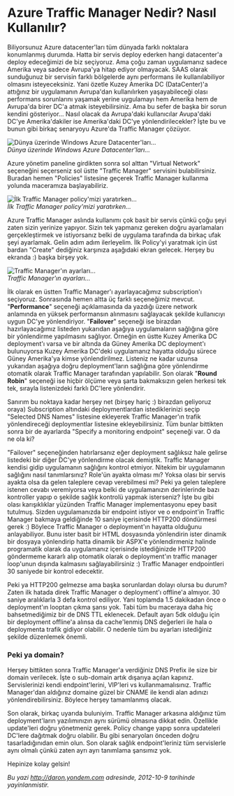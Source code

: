 # Azure Traffic Manager Nedir? Nasıl Kullanılır? 

Biliyorsunuz Azure datacenter'ları tüm dünyada farklı noktalara
konumlanmış durumda. Hatta bir servis deploy ederken hangi datacenter'a
deploy edeceğimizi de biz seçiyoruz. Ama çoğu zaman uygulamanız sadece
Amerika veya sadece Avrupa'ya hitap ediyor olmayacak. SAAS olarak
sunduğunuz bir servisin farklı bölgelerde aynı performans ile
kullanılabiliyor olmasını isteyeceksiniz. Yani özetle Kuzey Amerika DC
(DataCenter)'a attığınız bir uygulamanın Avrupa'dan kullanılırken
yaşayabileceği olası performans sorunlarını yaşamak yerine uygulamayı
hem Amerika hem de Avrupa'da birer DC'a atmak isteyebilirsiniz. Ama bu
sefer de başka bir sorun kendini gösteriyor... Nasıl olacak da
Avrupa'daki kullanıcılar Avupa'daki DC'ye Amerika'dakiler ise
Amerika'daki DC'ye yönlendirilecekler? İşte bu ve bunun gibi birkaç
senaryoyu Azure'da Traffic Manager çözüyor.

![Dünya üzerinde Windows Azure
Datacenter'ları...](../media/Azure_Traffic_Manager_Nedir_Nasil_Kullanilir/datacenters.jpg)\
*Dünya üzerinde Windows Azure Datacenter'ları...*

Azure yönetim paneline girdikten sonra sol alttan "Virtual Network"
seçeneğini seçerseniz sol üstte "Traffic Manager" servisini
bulabilirsiniz. Buradan hemen "Policies" listesine geçerek Traffic
Manager kullanma yolunda maceramıza başlayabiliriz.

![İlk Traffic Manager policy'mizi
yaratırken...](../media/Azure_Traffic_Manager_Nedir_Nasil_Kullanilir/trafficmanager_1.jpg)\
*İlk Traffic Manager policy'mizi yaratırken...*

Azure Traffic Manager aslında kullanımı çok basit bir servis çünkü çoğu
şeyi zaten sizin yerinize yapıyor. Sizin tek yapmanız gereken doğru
ayarlamaları gerçekleştirmek ve istiyorsanız belki de uygulama tarafında
da birkaç ufak şeyi ayarlamak. Gelin adım adım ilerleyelim. İlk
Policy'yi yaratmak için üst bardan "Create" dediğiniz karşınıza
aşağıdaki ekran gelecek. Herşey bu ekranda :) başka birşey yok.

![Traffic Manager'ın
ayarları...](../media/Azure_Traffic_Manager_Nedir_Nasil_Kullanilir/trafficmanager_2.jpg)\
*Traffic Manager'ın ayarları...*

İlk olarak en üstten Traffic Manager'ı ayarlayacağımız subscription'ı
seçiyoruz. Sonrasında hemen altta üç farklı seçeneğimiz mevcut.
"**Performance**" seçeneği açıklamasında da yazdığı üzere network
anlamında en yüksek performansın alınmasını sağlayacak şekilde
kullanıcıyı uygun DC'ye yönlendiriyor. "**Failover**" seçeneği ise
birazdan hazırlayacağımız listeden yukarıdan aşağıya uygulamaların
sağlığına göre bir yönlendirme yapılmasını sağlıyor. Örneğin en üstte
Kuzey Amerika DC deployment'ı varsa ve bir altında da Güney Amerika DC
deployment'ı bulunuyorsa Kuzey Amerika DC'deki uygulamanız hayatta
olduğu sürece Güney Amerika'ya kimse yönlendirilmez. Listeniz ne kadar
uzunsa yukarıdan aşağıya doğru deployment'ların sağlığına göre
yönlendirme otomatik olarak Traffic Manager tarafından yapılabilir. Son
olarak "**Round Robin**" seçeneği ise hiçbir ölçüme veya şarta
bakmaksızın gelen herkesi tek tek, sırayla listenizdeki farklı DC'lere
yönlendirir.

Sanırım bu noktaya kadar herşey net (birşey hariç :) birazdan geliyoruz
oraya) Subscription altındaki deploymentlardan istediklerinizi seçip
"Selected DNS Names" listesine ekleyerek Traffic Manager'ın trafik
yönlendireceği deploymentlar listesine ekleyebilirsiniz. Tüm bunlar
bittikten sonra bir de ayarlarda "Specify a monitoring endpoint"
seçeneği var. O da ne ola ki?

"Failover" seçeneğinden hatırlarsanız eğer deployment sağlıksız hale
gelirse listedeki bir diğer DC'ye yönlendirme olacak demiştik. Traffic
Manager kendisi gidip uygulamanın sağlığını kontrol etmiyor. Nitekim bir
uygulamanın sağlığını nasıl tanımlarsınız? Role'ün ayakta olması mı?
Yoksa olası bir servis ayakta olsa da gelen taleplere cevap verebilmesi
mi? Peki ya gelen taleplere istenen cevabı veremiyorsa veya belki de
uygulamanızın derinlerinde bazı kontroller yapıp o şekilde sağlık
kontrolü yapmak isterseniz? İşte bu gibi olası karışıklıklar yüzünden
Traffic Manager implementasyonu epey basit tutulmuş. Sizden
uygulamanızda bir endpoint istiyor ve o endpoint'in Traffic Manager
bakmaya geldiğinde 10 saniye içerisinde HTTP200 döndürmesi gerek :)
Böylece Traffic Manager o deployment'ın hayatta olduğunu anlayabiliyor.
Bunu ister basit bir HTML dosyasında yönlendirin ister dinamik bir
dosyaya yönlendirip hatta dinamik bir ASPX'e yönlendirmeniz halinde
programatik olarak da uygulamanız içerisinde istediğinizde HTTP200
göndermeme kararlı alıp otomatik olarak o deployment'ın traffic manager
loop'unun dışında kalmasını sağlayabilirsiniz :) Traffic Manager
endpointleri 30 saniyede bir kontrol edecektir.

Peki ya HTTP200 gelmezse ama başka sorunlardan dolayı olursa bu durum?
Zaten ilk hatada direk Traffic Manager o deployment'ı offline'a almıyor.
30 saniye aralıklarla 3 defa kontrol ediliyor. Yani toplamda 1.5
dakikadan önce o deployment'ın looptan çıkma şansı yok. Tabi tüm bu
maceraya daha hiç bahsetmediğimiz bir de DNS TTL eklenecek. Default
ayarı 5dk olduğu için bir deployment offline'a alınsa da cache'lenmiş
DNS değerleri ile hala o deploymenta trafik gidiyor olabilir. O nedenle
tüm bu ayarları istediğiniz şekilde düzenlemek önemli.

### Peki ya domain?  

Herşey bittikten sonra Traffic Manager'a verdiğiniz DNS Prefix ile size
bir domain verilecek. İşte o sub-domain artık dışarıya açılan kapınız.
Servislerinizi kendi endpoint'lerini, VIP'leri vs kullanmamalısınız.
Traffic Manager'dan aldığınız domaine güzel bir CNAME ile kendi alan
adınızı yönlendirebilirsiniz. Böylece herşey tamamlanmış olacak.

Son olarak, birkaç uyarıda buluniyim. Traffic Manager arkasına aldığınız
tüm deployment'ların yazılımınızın aynı sürümü olmasına dikkat edin.
Özellikle update'leri doğru yönetmeniz gerek. Policy change yapıp sonra
updateleri DC'lere dağıtmak doğru olabilir. Bu gibi senaryoları önceden
doğru tasarladığınıdan emin olun. Son olarak sağlık endpoint'leriniz tüm
servislerle aynı olmalı çünkü zaten ayrı ayrı tanımlama şansımız yok.

Hepinize kolay gelsin!


*Bu yazi http://daron.yondem.com adresinde, 2012-10-9 tarihinde yayinlanmistir.*